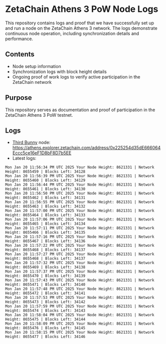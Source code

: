 # ZetaChain Athens 3 PoW Node Logs
This repository contains logs and proof that we have successfully set up and run a node on the ZetaChain Athens 3 network. The logs demonstrate continuous node operation, including synchronization details and performance.

## Contents
- Node setup information
- Synchronization logs with block height details
- Ongoing proof of work logs to verify active participation in the ZetaChain network

## Purpose
This repository serves as documentation and proof of participation in the ZetaChain Athens 3 PoW testnet.

## Logs

- [Third Bunny](https://thirdbunny.xyz/) node: https://athens.explorer.zetachain.com/address/0x225254d35dE666064Eccc5ce16eF1D8bF8D7b5EE
- Latest logs:
```
Mon Jan 20 11:56:34 PM UTC 2025 Your Node Height: 8621331 | Network Height: 8655459 | Blocks Left: 34128
Mon Jan 20 11:56:39 PM UTC 2025 Your Node Height: 8621331 | Network Height: 8655460 | Blocks Left: 34129
Mon Jan 20 11:56:44 PM UTC 2025 Your Node Height: 8621331 | Network Height: 8655461 | Blocks Left: 34130
Mon Jan 20 11:56:50 PM UTC 2025 Your Node Height: 8621331 | Network Height: 8655462 | Blocks Left: 34131
Mon Jan 20 11:56:55 PM UTC 2025 Your Node Height: 8621331 | Network Height: 8655463 | Blocks Left: 34132
Mon Jan 20 11:57:00 PM UTC 2025 Your Node Height: 8621331 | Network Height: 8655464 | Blocks Left: 34133
Mon Jan 20 11:57:06 PM UTC 2025 Your Node Height: 8621331 | Network Height: 8655465 | Blocks Left: 34134
Mon Jan 20 11:57:11 PM UTC 2025 Your Node Height: 8621331 | Network Height: 8655466 | Blocks Left: 34135
Mon Jan 20 11:57:16 PM UTC 2025 Your Node Height: 8621331 | Network Height: 8655467 | Blocks Left: 34136
Mon Jan 20 11:57:22 PM UTC 2025 Your Node Height: 8621331 | Network Height: 8655468 | Blocks Left: 34137
Mon Jan 20 11:57:27 PM UTC 2025 Your Node Height: 8621331 | Network Height: 8655468 | Blocks Left: 34137
Mon Jan 20 11:57:32 PM UTC 2025 Your Node Height: 8621331 | Network Height: 8655469 | Blocks Left: 34138
Mon Jan 20 11:57:37 PM UTC 2025 Your Node Height: 8621331 | Network Height: 8655470 | Blocks Left: 34139
Mon Jan 20 11:57:43 PM UTC 2025 Your Node Height: 8621331 | Network Height: 8655471 | Blocks Left: 34140
Mon Jan 20 11:57:48 PM UTC 2025 Your Node Height: 8621331 | Network Height: 8655472 | Blocks Left: 34141
Mon Jan 20 11:57:53 PM UTC 2025 Your Node Height: 8621331 | Network Height: 8655473 | Blocks Left: 34142
Mon Jan 20 11:57:59 PM UTC 2025 Your Node Height: 8621331 | Network Height: 8655474 | Blocks Left: 34143
Mon Jan 20 11:58:04 PM UTC 2025 Your Node Height: 8621331 | Network Height: 8655475 | Blocks Left: 34144
Mon Jan 20 11:58:09 PM UTC 2025 Your Node Height: 8621331 | Network Height: 8655476 | Blocks Left: 34145
Mon Jan 20 11:58:15 PM UTC 2025 Your Node Height: 8621331 | Network Height: 8655477 | Blocks Left: 34146
```
